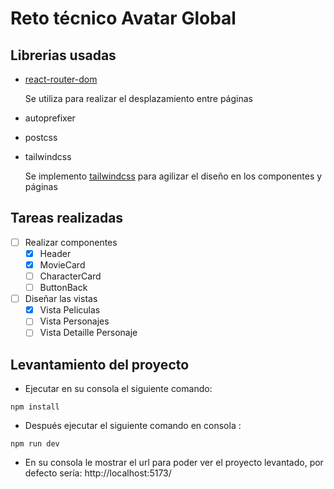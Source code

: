 # Reto técnico Avatar Global

## Librerias usadas

- [react-router-dom](https://www.npmjs.com/package/react-router-dom)

  Se utiliza para realizar el desplazamiento entre páginas

- autoprefixer
- postcss
- tailwindcss 

  Se implemento [tailwindcss](https://tailwindcss.com/) para agilizar el diseño en los componentes y páginas

## Tareas realizadas

- [ ] Realizar componentes
  - [x] Header
  - [X] MovieCard
  - [ ] CharacterCard
  - [ ] ButtonBack
- [ ] Diseñar las vistas
  - [X] Vista Peliculas
  - [ ] Vista Personajes
  - [ ] Vista Detaille Personaje

## Levantamiento del proyecto

- Ejecutar en su consola el siguiente comando:

```
npm install
```

- Después ejecutar el siguiente comando en consola :

```
npm run dev
```

- En su consola le mostrar el url para poder ver el proyecto levantado, por defecto sería:
  http://localhost:5173/
